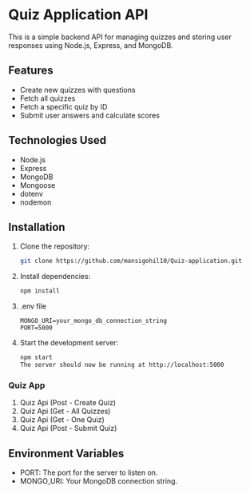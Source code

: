 #  Quiz Application API

This is a simple backend API for managing quizzes and storing user responses using Node.js, Express, and MongoDB.

## Features

- Create new quizzes with questions
- Fetch all quizzes
- Fetch a specific quiz by ID
- Submit user answers and calculate scores

## Technologies Used

- Node.js
- Express
- MongoDB
- Mongoose
- dotenv
- nodemon

## Installation

1. Clone the repository:

   ```bash
   git clone https://github.com/mansigohil10/Quiz-application.git

2. Install dependencies:

    ```bash
    npm install

3. .env file

     ```
    MONGO_URI=your_mongo_db_connection_string
    PORT=5000
    ```

4. Start the development server:

   ```bash
   npm start
   The server should now be running at http://localhost:5000
   ```


### Quiz App
1. Quiz Api (Post - Create Quiz) 
3. Quiz Api (Get - All Quizzes) 
4. Quiz Api (Get - One Quiz) 
5. Quiz Api (Post - Submit Quiz) 

## Environment Variables
- PORT: The port for the server to listen on.
- MONGO_URI: Your MongoDB connection string.